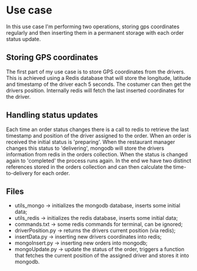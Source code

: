 # Use case
In this use case I'm performing two operations, storing gps coordinates regularly and then inserting them in a permanent storage with each order status update.

## Storing GPS coordinates
The first part of my use case is to store GPS coordinates from the drivers. This is achieved using a Redis database that will store the longitude, latitude and timestamp of the driver each 5 seconds. The costumer can then get the drivers position. Internally redis will fetch the last inserted coordinates for the driver.

## Handling status updates
Each time an order status changes there is a call to redis to retrieve the last timestamp and position of the driver assigned to the order. When an order is received the initial status is 'preparing'. When the restaurant manager changes this status to 'delivering', mongodb will store the drivers information from redis in the orders collection. When the status is changed again to 'completed' the process runs again. In the end we have two distinct references stored in the orders collection and can then calculate the time-to-delivery for each order.

## Files
* utils_mongo -> initializes the mongodb database, inserts some initial data;
* utils_redis -> initializes the redis database, inserts some initial data;
* commands.txt -> some redis commands for terminal, can be ignored;
* driverPosition.py -> returns the drivers current position (via redis);
* insertData.py -> inserting new drivers coordinates into redis;
* mongoInsert.py -> inserting new orders into mongodb;
* mongoUpdate.py -> update the status of the order, triggers a function that fetches the current position of the assigned driver and stores it into mongodb.